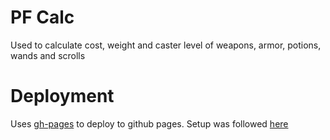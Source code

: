 # PF Calc

Used to calculate cost, weight and caster level of weapons, armor, potions, wands and scrolls

# Deployment

Uses [gh-pages](https://www.npmjs.com/package/gh-pages) to deploy to github pages. Setup was followed [here](https://github.com/gitname/react-gh-pages)
